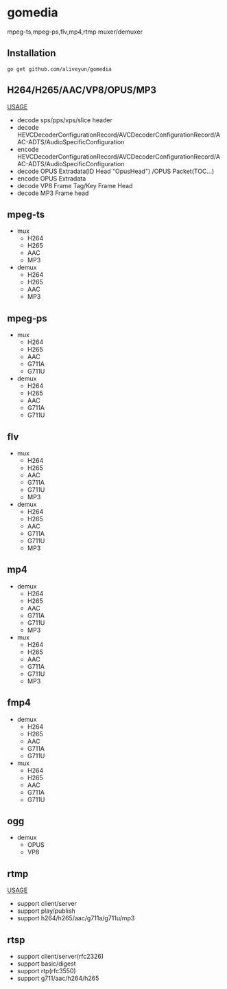 # gomedia
 mpeg-ts,mpeg-ps,flv,mp4,rtmp muxer/demuxer
 
## Installation
```
go get github.com/aliveyun/gomedia
```


## H264/H265/AAC/VP8/OPUS/MP3
 [USAGE](https://github.com/aliveyun/gomedia/blob/main/go-codec/README.md)
  - decode sps/pps/vps/slice header
  - decode HEVCDecoderConfigurationRecord/AVCDecoderConfigurationRecord/AAC-ADTS/AudioSpecificConfiguration
  - encode HEVCDecoderConfigurationRecord/AVCDecoderConfigurationRecord/AAC-ADTS/AudioSpecificConfiguration
  - decode OPUS Extradata(ID Head "OpusHead") /OPUS Packet(TOC...)
  - encode OPUS Extradata
  - decode VP8 Frame Tag/Key Frame Head
  - decode MP3 Frame head

## mpeg-ts
  - mux
    - H264
    - H265
    - AAC
    - MP3
  - demux
    - H264
    - H265
    - AAC
    - MP3

## mpeg-ps
  - mux 
    - H264
    - H265
    - AAC
    - G711A
    - G711U
  - demux 
    - H264
    - H265
    - AAC
    - G711A
    - G711U
   
## flv
  - mux 
    - H264
    - H265
    - AAC
    - G711A
    - G711U
    - MP3
  - demux 
    - H264
    - H265
    - AAC
    - G711A
    - G711U
    - MP3
  
## mp4
  - demux 
    - H264
    - H265
    - AAC
    - G711A
    - G711U
    - MP3
  - mux 
    - H264
    - H265
    - AAC
    - G711A
    - G711U
    - MP3


## fmp4
  - demux 
    - H264
    - H265
    - AAC
    - G711A
    - G711U
  - mux 
    - H264
    - H265
    - AAC
    - G711A
    - G711U

## ogg
  - demux 
    - OPUS
    - VP8
  
## rtmp
  
  [USAGE](https://github.com/aliveyun/gomedia/blob/main/go-rtmp/README.md)
  
  - support client/server
  - support play/publish
  - support h264/h265/aac/g711a/g711u/mp3
  
  
## rtsp

  - support client/server(rfc2326)
  - support basic/digest
  - support rtp(rfc3550)
  - support g711/aac/h264/h265
 





  
